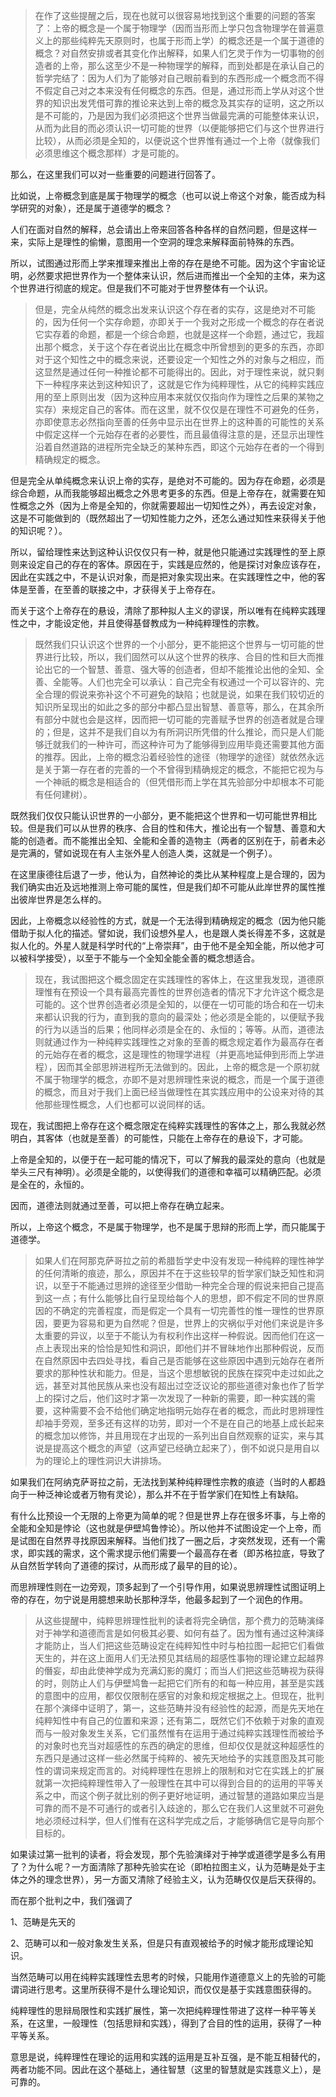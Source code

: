 <blockquote>在作了这些提醒之后，现在也就可以很容易地找到这个重要的问题的答案了：上帝的概念是一个属于物理学（因而当形而上学只包含物理学在普遍意义上的那些纯粹先天原则时，也属于形而上学）的概念还是一个属于道德的概念？对自然安排或者其变化作出解释，如果人们乞灵于作为一切事物的创造者的上帝，那么这至少不是一种物理学的解释，而到处都是在承认自己的哲学完结了：因为人们为了能够对自己眼前看到的东西形成一个概念而不得不假定自己对之本来没有任何概念的东西。但是，通过形而上学从对这个世界的知识出发凭借可靠的推论来达到上帝的概念及其实存的证明，这之所以是不可能的，乃是因为我们必须把这个世界当做最完满的可能整体来认识，从而为此目的而必须认识一切可能的世界（以便能够把它们与这个世界进行比较），从而必须是全知的，以便说这个世界惟有通过一个上帝（就像我们必须思维这个概念那样）才是可能的。</blockquote><p>那么，在这里我们可以对一些重要的问题进行回答了。</p><p>比如说，上帝概念到底是属于物理学的概念（也可以说上帝这个对象，能否成为科学研究的对象），还是属于道德学的概念？</p><p>人们在面对自然的解释，总会请出上帝来回答各种各样的自然问题，但是这样一来，实际上是理性的偷懒，意图用一个空洞的理念来解释面前特殊的东西。</p><p>所以，试图通过形而上学来推理来推出上帝的存在是绝不可能。因为这个宇宙论证明，必然要求把世界作为一个整体来认识，然后进而推出一个全知的主体，来为这个世界进行彻底的规定。但是我们不可能对于世界整体有一个认识。</p><blockquote>但是，完全从纯然的概念出发来认识这个存在者的实存，这是绝对不可能的，因为任何一个实存命题，亦即关于一个我对之形成一个概念的存在者说它实存着的命题，都是一个综合命题，也就是这样一个命题，通过它，我超出那个概念，关于这个存在者说出比在概念中所曾想到的更多的东西，亦即对于这个知性之中的概念来说，还要设定一个知性之外的对象与之相应，而这显然是通过任何一种推论都不可能得出的。因此，对于理性来说，就只剩下一种程序来达到这种知识了，这就是它作为纯粹理性，从它的纯粹实践应用的至上原则出发（因为这种应用本来就仅仅指向作为理性之后果的某物之实存）来规定自己的客体。而在这里，就不仅仅是在理性不可避免的任务，亦即使意志必然指向至善的任务中显示出在世界上的这种善的可能性的关系中假定这样一个元始存在者的必要性，而且最值得注意的是，还显示出理性沿着自然道路的进程所完全缺乏的某种东西，即这个元始存在者的一个得到精确规定的概念。</blockquote><p>但是完全从单纯概念来认识上帝的实存，是绝对不可能的。因为存在命题，必须是综合命题，从而我能够超出概念之外思考更多的东西。但是上帝存在，就需要在知性概念之外（因为上帝是全知的，你就需要超出一切知性之外），再去设定对象，这是不可能做到的（既然超出了一切知性能力之外，还怎么通过知性来获得关于他的知识呢？）。</p><p>所以，留给理性来达到这种认识仅仅只有一种，就是他只能通过实践理性的至上原则来设定自己的存在的客体。原因在于，实践是应然的，他是探讨对象应该存在，因此在实践之中，不是认识对象，而是把对象实现出来。在实践理性之中，他的客体是至善，在至善的联接之中，才获得关于上帝存在。</p><p>而关于这个上帝存在的悬设，清除了那种拟人主义的谬误，所以唯有在纯粹实践理性之中，才能设定他，并且使得基督教成为一种纯粹理性的宗教。</p><blockquote>既然我们只认识这个世界的一个小部分，更不能把这个世界与一切可能的世界进行比较，所以，我们固然可以从这个世界的秩序、合目的性和巨大而推论出它的一个智慧、善意、强大等的创造者，但却不能推论出他的全知、全善、全能等。人们也完全可以承认：自己完全有权通过一个可以容许的、完全合理的假说来弥补这个不可避免的缺陷；也就是说，如果在我们较切近的知识所呈现出的如此之多的部分中都凸显出智慧、善意等，那么，在其余所有部分中就也会是这样，因而把一切可能的完善赋予世界的创造者就是合理的；但是，这并不是我们自以为有所洞识所凭借的什么推论，而只是人们能够迁就我们的一种许可，而这种许可为了能够得到应用毕竟还需要其他方面的推荐。因此，上帝的概念沿着经验性的途径（物理学的途径）就依然永远是关于第一存在者的完善的一个不曾得到精确规定的概念，不能把它视为与一个神祇的概念是相适合的（但凭借形而上学在其先验部分中却根本不可能有任何建树）。</blockquote><p>既然我们仅仅只能认识世界的一小部分，更不能把这个世界和一切可能世界相比较。但是我们可以从世界的秩序、合目的性和伟大，推论出有一个智慧、善意和大能的创造者。而不能推出全知、全能和全善的造物主（两者的区别在于，前者未必是完满的，譬如说现在有人主张外星人创造人类，这就是一个例子）。</p><p>在这里康德往后退了一步，他认为，自然神论的类比从某种程度上是合理的，因为我们确实由近及远地推测上帝可能的属性，但是我们却不可能从此岸世界的属性推出彼岸世界是怎么样的。</p><p>因此，上帝概念以经验性的方式，就是一个无法得到精确规定的概念（因为他只能借助于拟人化的描述。譬如说，我们设想外星人，也是跟人类长得差不多，这就是拟人化的。外星人就是科学时代的“上帝崇拜”，由于他不是全知全能，所以他才可以被科学接受），以至于不能与一个全知全能全善的概念想适合。</p><blockquote>现在，我试图把这个概念固定在实践理性的客体上，在这里我发现，道德原理惟有在预设一个具有最高完善性的世界创造者的情况下才允许这个概念是可能的。这个世界创造者必须是全知的，以便在一切可能的场合和在一切未来都认识我的行为，直到我的意向的最深处；他必须是全能的，以便赋予我的行为以适当的后果；他同样必须是全在的、永恒的；等等。从而，道德法则就通过作为一种纯粹实践理性之对象的至善的概念规定着作为最高存在者的元始存在者的概念，这是理性的物理学进程（并更高地延伸到形而上学进程），因而其全部思辨进程所无法做到的。因此，上帝的概念是一个原初就不属于物理学的概念，亦即不是对思辨理性来说的概念，而是一个属于道德的概念，而且对于我们上面已经当做理性在其实践应用中的公设来对待的其他那些理性概念，人们也都可以说同样的话。</blockquote><p>现在，我试图把上帝存在这个概念限定在纯粹实践理性的客体之上，那么我就必然明白，其客体（也就是至善）的可能性，只能在上帝存在的悬设下，才可能。</p><p>上帝是全知的，以便于在一起可能的情况下，可以了解我的最深处的意向（也就是举头三尺有神明）。必须是全能的，以使得我们的道德和幸福可以精确匹配。必须是全在的，永恒的。</p><p>因而，道德法则就通过至善，可以把上帝存在确立起来。</p><p>所以，上帝这个概念，不是属于物理学，也不是属于思辩的形而上学，而只能属于道德学。</p><blockquote>如果人们在阿那克萨哥拉之前的希腊哲学史中没有发现一种纯粹的理性神学的任何清晰的痕迹，那么，原因并不在于这些较早的哲学家们缺乏知性和洞识，以至于不能通过思辨的途径至少借助一种完全合理的假说来把自己提高到这一点；有什么能够比自行呈现给每个人的思想，即不假定不同的世界原因的不确定的完善程度，而是假定一个具有一切完善性的惟一理性的世界原因，要更为容易和更为自然呢？但是，世界上的灾祸似乎对他们来说是许多太重要的异议，以至于不能认为有权利作出这样一种假说。因而他们在这一点上表现出来的恰恰是知性和洞识，即他们并不冒昧地作出那种假说，反而在自然原因中去四处寻找，看自己是否能够在这些原因中遇到元始存在者所要求的那种性状和能力。但是，当这个思想敏锐的民族在探究中走过如此之远，甚至对其他民族从来也没有超出过空泛议论的那些道德对象也作了哲学上的探讨之后，他们这时才第一次发现了一种新的需要，即一种实践的需要，这种需要不会不给他们确定地指明元始存在者的概念，而此时思辨理性却袖手旁观，至多还有这样的功劳，即对一个不是在自己的地基上成长起来的概念加以修饰，并且用现在才出现的一系列出自自然观察的证实，来与其说是提高这个概念的声望（这声望已经确立起来了），倒不如说只是用自以为的理论上的理性洞识大讲排场。</blockquote><p>如果我们在阿纳克萨哥拉之前，无法找到某种纯粹理性宗教的痕迹（当时的人都趋向于一种泛神论或者万物有灵论），那么并不在于哲学家们在知性上有缺陷。</p><p>有什么比预设一个无限的上帝更为简单的呢？但是世界上存在很多坏事，与上帝的全能和全知是悖论（这也就是伊壁鸠鲁悖论）。所以他并不试图设定一个上帝，而是试图在自然界寻找原因来解释。当他们找了一圈之后，才突然发现，还有一个需求，即实践的需求，这个需求提示他们需要一个最高存在者（即苏格拉底，导致了从自然哲学转向了道德的探讨，从而形成了最早的目的论）。</p><p>而思辨理性则在一边旁观，顶多起到了一个引导作用，如果说思辨理性试图证明上帝的存在，勿宁说是用臆想来助长那种浮华，他最多起到了一个润色的作用。</p><blockquote>从这些提醒中，纯粹思辨理性批判的读者将完全确信，那个费力的范畴演绎对于神学和道德而言是如何极其必要、如何有益了。因为惟有通过这种演绎才能防止，当人们把这些范畴设定在纯粹知性中时与柏拉图一起把它们看做天生的，并在这上面用人们无法预见其结局的超感性事物的理论建立起越界的僭妄，却由此使神学成为充满幻影的魔灯；而当人们把这些范畴视为获得的时，则防止人们与伊壁鸠鲁一起把它们所有的和每一种应用，甚至是实践的意图中的应用，都仅仅限制在感官的对象和规定根据之上。但现在，批判在那个演绎中证明了，第一，这些范畴并没有经验性的起源，而是先天地在纯粹知性中有自己的位置和来源；还有第二，既然它们不依赖于对象的直观而与一般对象发生关系，它们虽然惟有在运用于通过纯粹实践理性而被给予的对象时也充当对超感性的东西的确定的思维，但却仅仅是就这种超感性的东西只是通过这样一些必然属于纯粹的、被先天地给予的实践意图及其可能性的谓词来规定而言的。对纯粹理性在思辨上的限制和对它在实践上的扩展就第一次把纯粹理性带入了一般理性在其中可以得到合目的的运用的平等关系之中，而这个例子就比别的例子更好地证明，通过智慧的道路如果应当是可靠的而不是不可通行的或者引入歧途的，那么它在我们人这里就不可避免地必须经过科学，但人们惟有在这科学完成之后，才能够确信它是导向那个目标的。</blockquote><p>如果读过第一批判的读者，将会发现，那个先验演绎对于神学或道德学是多么有用了？为什么呢？一方面清除了那种先验实在论（即柏拉图主义，认为范畴是处于主体之外的理念世界），另一方面又清除了经验主义，认为范畴仅仅是后天获得的。</p><p>而在那个批判之中，我们强调了</p><p>1、范畴是先天的</p><p>2、范畴可以和一般对象发生关系，但是只有直观被给予的时候才能形成理论知识。</p><p>当然范畴可以用在纯粹实践理性去思考的时候，只能用作道德意义上的先验的可能谓词进行思考。这里所获得不是什么理论知识，而仅仅是基于实践意图获得的。</p><p>纯粹理性的思辩局限性和实践扩展性，第一次把纯粹理性带进了这样一种平等关系，在这里，一般理性（包括思辩和实践），得到了合目的性的运用，获得了一种平等关系。</p><p>意思是说，纯粹理性在理论的运用和实践的运用是互补互强，是不能互相替代的，两者功能不同。因此在这个基础上，通往智慧（这里的智慧就是实践意义上），是可靠的。</p><p></p>